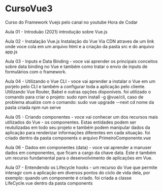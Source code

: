 # CursoVue3
 Curso do Framework Vuejs pelo canal no youtube Hora de Codar

Aula 01 - Introduão (2021) 
introdução sobre Vue.js 

Aula 02 - Instalação Vue.js 
Instalação do Vue Via CDN atraves de um link
onde voce cola em um arquivo html e a criação da pasta src e do arquivo 
app.js

Aula 03 - Inputs e Data Binding - voce vai aprender os principais conceitos sobre data binding no Vue e também como tratar o envio de inputs de formulários com o framework.

Aula 04 - Utilizando o Vue CLI - voce vai aprender a instalar o Vue em um porjeto pelo CLI e também a 
configurar toda a aplicação pelo cliente. Utilizando Vue Router, Babel e outras opções disponíveis.
foi utilizado o comando para criar o projeto: sudo npm install -g @vue/cli, caso de problema atualize
com o comando: sudo vue upgrade --next
cd nome da pasta criada
npm run serve

Aula 05 - Criando componentes - voce vai conhecer um dos recursos mais utilizados do Vue - os componentes. Estas entidades podem ser reutulizadas em todo seu projeto e também podem manipular dados da aplicação para renderizar informações diferentes em cada situação.
foi criado dentro da pasta components o arquivo PrimeiroComponente.vue

Aula 06 - Dados em componentes (data) - voce vai aprender a manuser dados em componentes, que ficam a cargo da chave data. Este é também um recurso fundamental para o desenvolvimento de aplicações em Vue.

Aula 07 - Entendendo os Lifecycle hooks - um recurso do Vue que permite interagir com a aplicação em diversos pontos do ciclo de vida dela, por exemplo: quando um componente é criado.
foi criada a classe LifeCycle.vue dentro da pasta components

